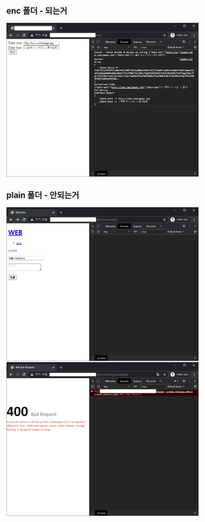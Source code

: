 
## enc 폴더 - 되는거
![되는거](pics/enc.png?raw=true "되는거")

## plain 폴더 - 안되는거
![되는거](pics/plain1.png?raw=true)
![되는거](pics/plain2.png?raw=true)

